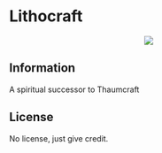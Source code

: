 # Lithocraft

<div style="text-align:center">
    <img src="https://i.imgur.com/CgWhc5a.png"/>
</div>

## Information

A spiritual successor to Thaumcraft

## License

No license, just give credit.